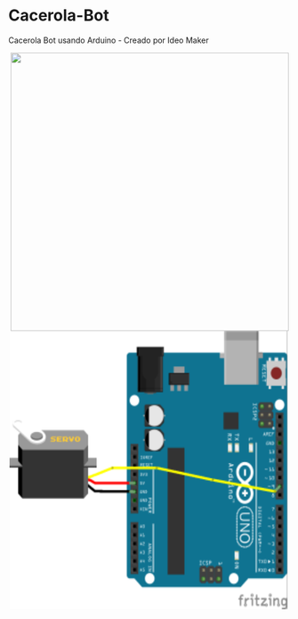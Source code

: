 # Cacerola-Bot
Cacerola Bot usando Arduino - Creado por Ideo Maker

<img align="right" width="500" height="500" src="">

<p align="center">
  <img width="500" height="500" src="https://github.com/ideomaker/Cacerola-Bot/blob/master/img/cacerola-esquema.png">
</p>

<img src=""/>
